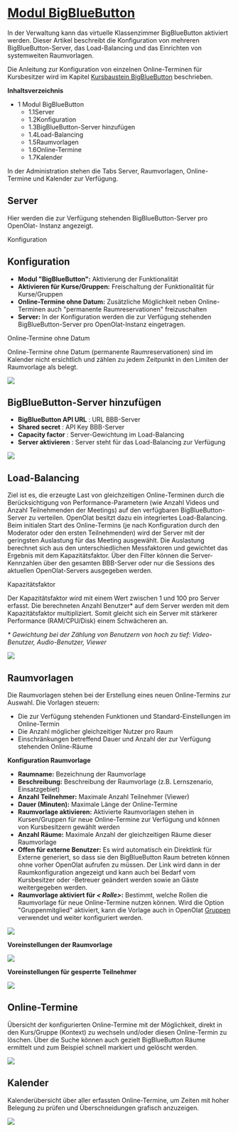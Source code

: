 #  [Modul BigBlueButton](Modul+BigBlueButton.html)

In der Verwaltung kann das virtuelle Klassenzimmer BigBlueButton aktiviert
werden. Dieser Artikel beschreibt die Konfiguration von mehreren
BigBlueButton-Server, das Load-Balancing und das Einrichten von systemweiten
Raumvorlagen.

Die Anleitung zur Konfiguration von einzelnen Online-Terminen für Kursbesitzer
wird im Kapitel [Kursbaustein BigBlueButton](Kursbaustein+BigBlueButton.html)
beschrieben.

 **Inhaltsverzeichnis**

  * 1 Modul BigBlueButton 
    * 1.1Server
    * 1.2Konfiguration
    * 1.3BigBlueButton-Server hinzufügen
    * 1.4Load-Balancing
    * 1.5Raumvorlagen
    * 1.6Online-Termine
    * 1.7Kalender

In der Administration stehen die Tabs Server, Raumvorlagen, Online-Termine und
Kalender zur Verfügung.

## Server

Hier werden die zur Verfügung stehenden BigBlueButton-Server pro OpenOlat-
Instanz angezeigt.

 Konfiguration

## Konfiguration

  *  **Modul "BigBlueButton":** Aktivierung der Funktionalität
  *  **Aktivieren für Kurse/Gruppen:** Freischaltung der Funktionalität für Kurse/Gruppen
  *  **Online-Termine ohne Datum:** Zusätzliche Möglichkeit neben Online-Terminen auch "permanente Raumreservationen" freizuschalten
  *  **Server:** In der Konfiguration werden die zur Verfügung stehenden BigBlueButton-Server pro OpenOlat-Instanz eingetragen.

Online-Termine ohne Datum

Online-Termine ohne Datum (permanente Raumreservationen) sind im Kalender
nicht ersichtlich und zählen zu jedem Zeitpunkt in den Limiten der Raumvorlage
als belegt.

  

![](../../download/attachments/108593250/configuration-overview.png)

  

## BigBlueButton-Server hinzufügen

  *  **BigBlueButton API URL** : URL BBB-Server
  *  **Shared secret** : API Key BBB-Server
  *  **Capacity factor** : Server-Gewichtung im Load-Balancing
  *  **Server aktivieren** : Server steht für das Load-Balancing zur Verfügung

![](../../download/attachments/108593250/add-server.png)

## Load-Balancing

Ziel ist es, die erzeugte Last von gleichzeitigen Online-Terminen durch die
Berücksichtigung von Performance-Parametern (wie Anzahl Videos und Anzahl
Teilnehmenden der Meetings) auf den verfügbaren BigBlueButton-Server zu
verteilen. OpenOlat besitzt dazu ein integriertes Load-Balancing. Beim
initialen Start des Online-Termins (je nach Konfiguration durch den Moderator
oder den ersten Teilnehmenden) wird der Server mit der geringsten Auslastung
für das Meeting ausgewählt. Die Auslastung berechnet sich aus den
unterschiedlichen Messfaktoren und gewichtet das Ergebnis mit dem
Kapazitätsfaktor. Über den Filter können die Server-Kennzahlen über den
gesamten BBB-Server oder nur die Sessions des aktuellen OpenOlat-Servers
ausgegeben werden.

Kapazitätsfaktor

Der Kapazitätsfaktor wird mit einem Wert zwischen 1 und 100 pro Server
erfasst. Die berechneten Anzahl Benutzer* auf dem Server werden mit dem
Kapazitätsfaktor multipliziert. Somit gleicht sich ein Server mit stärkerer
Performance (RAM/CPU/Disk) einem Schwächeren an.  
  
 _* Gewichtung bei der Zählung von Benutzern von hoch zu tief: Video-Benutzer,
Audio-Benutzer, Viewer_

  

![](../../download/attachments/108593250/image2020-4-14_14-21-13.png)

## Raumvorlagen

Die Raumvorlagen stehen bei der Erstellung eines neuen Online-Termins zur
Auswahl. Die Vorlagen steuern:

  * Die zur Verfügung stehenden Funktionen und Standard-Einstellungen im Online-Termin
  * Die Anzahl möglicher gleichzeitiger Nutzer pro Raum
  * Einschränkungen betreffend Dauer und Anzahl der zur Verfügung stehenden Online-Räume

 **Konfiguration Raumvorlage**

  *  **Raumname:** Bezeichnung der Raumvorlage
  *  **Beschreibung:** Beschreibung der Raumvorlage (z.B. Lernszenario, Einsatzgebiet)
  *  **Anzahl Teilnehmer:** Maximale Anzahl Teilnehmer (Viewer)
  *  **Dauer (Minuten):** Maximale Länge der Online-Termine
  *  **Raumvorlage aktivieren:** Aktivierte Raumvorlagen stehen in Kursen/Gruppen für neue Online-Termine zur Verfügung und können von Kursbesitzern gewählt werden
  *  **Anzahl Räume:** Maximale Anzahl der gleichzeitigen Räume dieser Raumvorlage
  *  **Offen für externe Benutzer:** Es wird automatisch ein Direktlink für Externe generiert, so dass sie den BigBlueButton Raum betreten können ohne vorher OpenOlat aufrufen zu müssen. Der Link wird dann in der Raumkonfiguration angezeigt und kann auch bei Bedarf vom Kursbesitzer oder -Betreuer geändert werden sowie an Gäste weitergegeben werden.
  *  **Raumvorlage aktiviert für _< Rolle>_:** Bestimmt, welche Rollen die Raumvorlage für neue Online-Termine nutzen können. Wird die Option "Gruppenmitglied" aktiviert, kann die Vorlage auch in OpenOlat [Gruppen ](Gruppenwerkzeuge+nutzen.html)verwendet und weiter konfiguriert werden.

![](../../download/attachments/590041/BBB_Raumvorlage.png)

 **Voreinstellungen der Raumvorlage**

![](../../download/attachments/590041/bbb_administration_voreinstellungen_Raumvorlage.png)

 **Voreinstellungen für gesperrte Teilnehmer**

![](../../download/thumbnails/590041/bbb_administration_voreinstellungen_gesp_Teilnehmer%EF%B9%96version=2&modificationDate=1618752978000&api=v2.png)

## Online-Termine

Übersicht der konfigurierten Online-Termine mit der Möglichkeit, direkt in den
Kurs/Gruppe (Kontext) zu wechseln und/oder diesen Online-Termin zu löschen.
Über die Suche können auch gezielt BigBlueButton Räume ermittelt und zum
Beispiel schnell markiert und gelöscht werden.

![](../../download/attachments/590041/bbb_administration_online-termine.png)

## Kalender

Kalenderübersicht über aller erfassten Online-Termine, um Zeiten mit hoher
Belegung zu prüfen und Überschneidungen grafisch anzuzeigen.

![](../../download/attachments/590041/bbb_administration_voreinstellungen_kalender.png)

